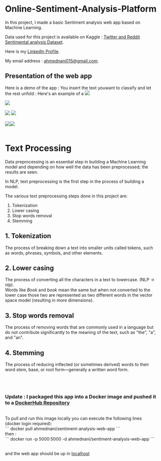 # Online-Sentiment-Analysis-Platform
In this project, I made a basic Sentiment analysis web app based on Machine Learning.

Data used for this project is available on Kaggle : <a href="https://www.kaggle.com/datasets/cosmos98/twitter-and-reddit-sentimental-analysis-dataset?select=Twitter_Data.csv" target="_blank">Twitter and Reddit Sentimental analysis Dataset</a>.

Here is my <a href="https://www.linkedin.com/in/nani-ahmed/" target="_blank">LinkedIn Profile</a>.

My email address : <a href="mailto:ahmednani015@gmail.com">ahmednani015@gmail.com</a>.

## Presentation of the web app
Here is a demo of the app :
You insert the text youwant to classify and let the rest unfold :
Here's an example of a 
![](https://i.imgur.com/qFvCZlS.png)

![](https://i.imgur.com/DMPC7MY.png)
</br>
</br>
![](https://i.imgur.com/gPIFn7a.png)
![](https://i.imgur.com/zqd28x8.png)
</br>
</br>![](https://i.imgur.com/6tPbfmS.png)![](https://i.imgur.com/UOyF42d.png)
</br>
</br>
# Text Processing

Data preprocessing is an essential step in building a Machine Learning model and depending on how well the data has been preprocessed; the results are seen.

In NLP, text preprocessing is the first step in the process of building a model.

The various text preprocessing steps done in this project are:

1.  Tokenization
2.  Lower casing
3.  Stop words removal
4.  Stemming

## 1.  Tokenization

The process of breaking down a text into smaller units called tokens, such as words, phrases, symbols, and other elements.

## 2.  Lower casing

The process of converting all the characters in a text to lowercase. (NLP -> nlp).  
Words like _Book_ and _book_ mean the same but when not converted to the lower case those two are represented as two different words in the vector space model (resulting in more dimensions).

## 3.  Stop words removal

The process of removing words that are commonly used in a language but do not contribute significantly to the meaning of the text, such as "the", "a", and "an".

## 4.  Stemming

The process of reducing inflected (or sometimes derived) words to their word stem, base, or root form—generally a written word form.

<br>
<br>

### Update : I packaged this app into a Docker image and pushed it to a [DockerHub Repository](https://hub.docker.com/repository/docker/ahmednani/sentiment-analysis-web-app/general)
<br>
To pull and run this image locally you can execute the following lines (docker login required):<br>
```
docker pull ahmednani/sentiment-analysis-web-app
```
<br>then :<br>
```
docker run -p 5000:5000 -d ahmednani/sentiment-analysis-web-app
```

<br>and the web app should be up in [localhost](https://localhost:5000)

